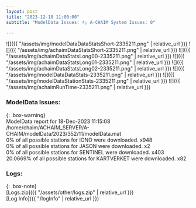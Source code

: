 ```yaml
---
layout: post
title: "2023-12-18 11:00:00"
subtitle: "ModelData Issues: 4; A-CHAIM System Issues: 0"

---
```


![]({{ "/assets/img/modelDataDataStatsShort-2335211.png" | relative_url }})
![]({{ "/assets/img/achaimDataStatsShort-2335211.png" | relative_url }})
![]({{ "/assets/img/achaimDataStatsLong00-2335211.png" | relative_url }})
![]({{ "/assets/img/achaimDataStatsLong01-2335211.png" | relative_url }})
![]({{ "/assets/img/achaimDataStatsLong02-2335211.png" | relative_url }})
![]({{ "/assets/img/modelDataDataStats-2335211.png" | relative_url }})
![]({{ "/assets/img/modelDataStationStats-2335211.png" | relative_url }})
![]({{ "/assets/img/achaimRunTime-2335211.png" | relative_url }})


### ModelData Issues:  
  
{: .box-warning}  
 ModelData report for 18-Dec-2023 11:15:08   
 /home/chaim/ACHAIM_SERVER/A-CHAIM/modelData/2023/352/11/modelData.mat   
 0% of all possible stations for IONO were downloaded. x948   
 0% of all possible stations for JASON were downloaded. x2   
 0% of all possible stations for SENTINEL were downloaded. x403   
 20.0669% of all possible stations for KARTVERKET were downloaded. x82   
  


### Logs:  
  
{: .box-note}  
[Logs.zip]({{ "/assets/other/logs.zip" | relative_url }})  
[Log Info]({{ "/logInfo" | relative_url }})  

